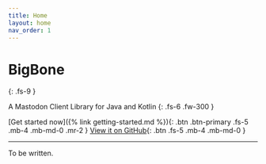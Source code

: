 ```yaml
---
title: Home
layout: home
nav_order: 1
---
```


# BigBone
{: .fs-9 }

A Mastodon Client Library for Java and Kotlin
{: .fs-6 .fw-300 }

[Get started now]({% link getting-started.md %}){: .btn .btn-primary .fs-5 .mb-4 .mb-md-0 .mr-2 }
[View it on GitHub](https://github.com/andregasser/bigbone){: .btn .fs-5 .mb-4 .mb-md-0 }

---

To be written.

